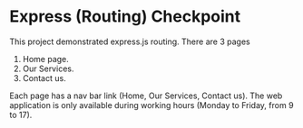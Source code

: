 # Express (Routing) Checkpoint

This project demonstrated express.js routing. There are 3 pages

1. Home page.
2. Our Services.
3. Contact us.

Each page has a nav bar link (Home, Our Services, Contact us).
The web application is only available during working hours (Monday to Friday, from 9 to 17).
